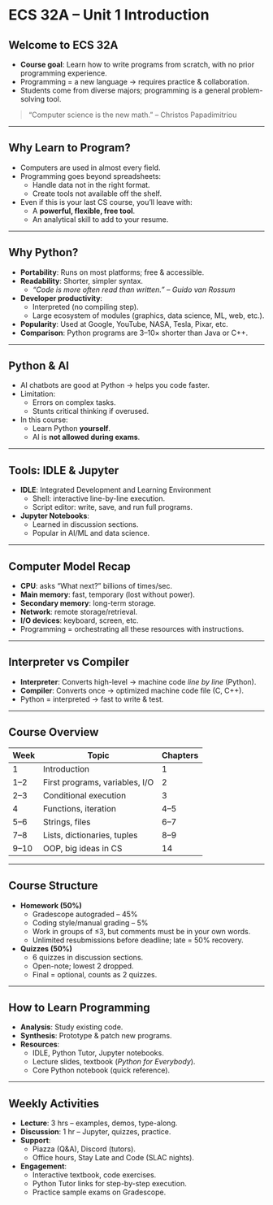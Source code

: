 # ECS 32A – Unit 1 Introduction

## Welcome to ECS 32A
- **Course goal**: Learn how to write programs from scratch, with no prior programming experience.
- Programming = a new language → requires practice & collaboration.
- Students come from diverse majors; programming is a general problem-solving tool.

> “Computer science is the new math.” – Christos Papadimitriou

---

## Why Learn to Program?
- Computers are used in almost every field.
- Programming goes beyond spreadsheets:
  - Handle data not in the right format.
  - Create tools not available off the shelf.
- Even if this is your last CS course, you’ll leave with:
  - A **powerful, flexible, free tool**.
  - An analytical skill to add to your resume.

---

## Why Python?
- **Portability**: Runs on most platforms; free & accessible.
- **Readability**: Shorter, simpler syntax.
  - *“Code is more often read than written.” – Guido van Rossum*
- **Developer productivity**:
  - Interpreted (no compiling step).
  - Large ecosystem of modules (graphics, data science, ML, web, etc.).
- **Popularity**: Used at Google, YouTube, NASA, Tesla, Pixar, etc.
- **Comparison**: Python programs are 3–10× shorter than Java or C++.

---

## Python & AI
- AI chatbots are good at Python → helps you code faster.
- Limitation:
  - Errors on complex tasks.
  - Stunts critical thinking if overused.
- In this course:
  - Learn Python **yourself**.
  - AI is **not allowed during exams**.

---

## Tools: IDLE & Jupyter
- **IDLE**: Integrated Development and Learning Environment
  - Shell: interactive line-by-line execution.
  - Script editor: write, save, and run full programs.
- **Jupyter Notebooks**:
  - Learned in discussion sections.
  - Popular in AI/ML and data science.

---

## Computer Model Recap
- **CPU**: asks “What next?” billions of times/sec.
- **Main memory**: fast, temporary (lost without power).
- **Secondary memory**: long-term storage.
- **Network**: remote storage/retrieval.
- **I/O devices**: keyboard, screen, etc.
- Programming = orchestrating all these resources with instructions.

---

## Interpreter vs Compiler
- **Interpreter**: Converts high-level → machine code *line by line* (Python).
- **Compiler**: Converts once → optimized machine code file (C, C++).
- Python = interpreted → fast to write & test.

---

## Course Overview
| Week | Topic                          | Chapters |
| ---- | ------------------------------ | -------- |
| 1    | Introduction                   | 1        |
| 1–2  | First programs, variables, I/O | 2        |
| 2–3  | Conditional execution          | 3        |
| 4    | Functions, iteration           | 4–5      |
| 5–6  | Strings, files                 | 6–7      |
| 7–8  | Lists, dictionaries, tuples    | 8–9      |
| 9–10 | OOP, big ideas in CS           | 14       |

---

## Course Structure
- **Homework (50%)**
  - Gradescope autograded – 45%
  - Coding style/manual grading – 5%
  - Work in groups of ≤3, but comments must be in your own words.
  - Unlimited resubmissions before deadline; late = 50% recovery.
- **Quizzes (50%)**
  - 6 quizzes in discussion sections.
  - Open-note; lowest 2 dropped.
  - Final = optional, counts as 2 quizzes.

---

## How to Learn Programming
- **Analysis**: Study existing code.
- **Synthesis**: Prototype & patch new programs.
- **Resources**:
  - IDLE, Python Tutor, Jupyter notebooks.
  - Lecture slides, textbook (*Python for Everybody*).
  - Core Python notebook (quick reference).

---

## Weekly Activities
- **Lecture**: 3 hrs – examples, demos, type-along.
- **Discussion**: 1 hr – Jupyter, quizzes, practice.
- **Support**:
  - Piazza (Q&A), Discord (tutors).
  - Office hours, Stay Late and Code (SLAC nights).
- **Engagement**:
  - Interactive textbook, code exercises.
  - Python Tutor links for step-by-step execution.
  - Practice sample exams on Gradescope.
